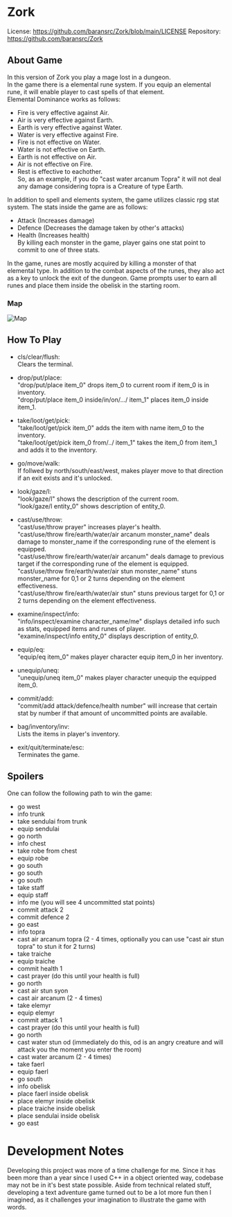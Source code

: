 # Zork
License: https://github.com/baransrc/Zork/blob/main/LICENSE
Repository: https://github.com/baransrc/Zork

## About Game
In this version of Zork you play a mage lost in a dungeon.<br />
In the game there is a elemental rune system. If you equip an elemental rune, it will enable player to cast spells of that element.<br />
Elemental Dominance works as follows:<br />
-  Fire is very effective against Air.<br/>
-  Air is very effective against Earth.<br/>
-  Earth is very effective against Water.<br/>
-  Water is very effective against Fire.<br/>
-  Fire is not effective on Water.<br />
-  Water is not effective on Earth.<br />
-  Earth is not effective on Air.<br />
-  Air is not effective on Fire.<br />
-  Rest is effective to eachother.<br />
So, as an example, if you do "cast water arcanum Topra" it will not deal any damage considering topra is a Creature of type Earth.<br />

In addition to spell and elements system, the game utilizes classic rpg stat system. The stats inside the game are as follows: <br />
- Attack (Increases damage)<br />
- Defence (Decreases the damage taken by other's attacks)<br />
- Health (Increases health)<br />
By killing each monster in the game, player gains one stat point to commit to one of three stats.<br />

In the game, runes are mostly acquired by killing a monster of that elemental type. In addition to the combat aspects of the runes, they also act as a key to unlock the exit of the dungeon. Game prompts user to earn all runes and place them inside the obelisk in the starting room.<br />
### Map
![Map](https://user-images.githubusercontent.com/42971567/115863520-3cce1b00-a43e-11eb-8979-3cf024245d73.png)


## How To Play
- cls/clear/flush:<br />
Clears the terminal.<br />

- drop/put/place:<br />
"drop/put/place item_0" drops item_0 to current room if item_0 is in inventory.<br />
"drop/put/place item_0 inside/in/on/.../ item_1" places item_0 inside item_1.<br />

- take/loot/get/pick:<br />
"take/loot/get/pick item_0" adds the item with name item_0 to the inventory.<br />
"take/loot/get/pick item_0 from/../ item_1" takes the item_0 from item_1 and adds it to the inventory.<br />

- go/move/walk:<br />
If follwed by north/south/east/west, makes player move to that direction if an exit exists and it's unlocked.<br />

- look/gaze/l:<br />
"look/gaze/l" shows the description of the current room.<br />
"look/gaze/l entity_0" shows description of entity_0.<br />

- cast/use/throw:<br />
"cast/use/throw prayer" increases player's health.<br />
"cast/use/throw fire/earth/water/air arcanum monster_name" deals damage to monster_name if the corresponding rune of the element is equipped. <br />
"cast/use/throw fire/earth/water/air arcanum" deals damage to previous target if the corresponding rune of the element is equipped. <br />
"cast/use/throw fire/earth/water/air stun monster_name" stuns monster_name for 0,1 or 2 turns depending on the element effectiveness. <br />
"cast/use/throw fire/earth/water/air stun" stuns previous target for 0,1 or 2 turns depending on the element effectiveness. <br />

- examine/inspect/info:<br />
"info/inspect/examine character_name/me" displays detailed info such as stats, equipped items and runes of player.<br />
"examine/inspect/info entity_0" displays description of entity_0.<br />

- equip/eq:<br />
"equip/eq item_0" makes player character equip item_0 in her inventory.<br />

- unequip/uneq:<br />
"unequip/uneq item_0" makes player character unequip the equipped item_0.<br />

- commit/add:<br />
"commit/add attack/defence/health number" will increase that certain stat by number if that amount of uncommitted points are available.<br />

- bag/inventory/inv:<br />
Lists the items in player's inventory.<br />

- exit/quit/terminate/esc:<br />
Terminates the game.<br />

## Spoilers
One can follow the following path to win the game:<br />
- go west
- info trunk
- take sendulai from trunk
- equip sendulai
- go north
- info chest
- take robe from chest
- equip robe
- go south
- go south
- go south
- take staff
- equip staff
- info me (you will see 4 uncommitted stat points)
- commit attack 2
- commit defence 2
- go east
- info topra
- cast air arcanum topra (2 - 4 times, optionally you can use "cast air stun topra" to stun it for 2 turns)
- take traiche
- equip traiche
- commit health 1
- cast prayer (do this until your health is full)
- go north
- cast air stun syon
- cast air arcanum (2 - 4 times)
- take elemyr
- equip elemyr
- commit attack 1
- cast prayer (do this until your health is full)
- go north
- cast water stun od (immediately do this, od is an angry creature and will attack you the moment you enter the room)
- cast water arcanum (2 - 4 times)
- take faerl
- equip faerl
- go south
- info obelisk
- place faerl inside obelisk
- place elemyr inside obelisk
- place traiche inside obelisk
- place sendulai inside obelisk
- go east

# Development Notes
Developing this project was more of a time challenge for me. Since it has been more than a year since I used C++ in a object oriented way, codebase may not be in it's best state possible. Aside from technical related stuff, developing a text adventure game turned out to be a lot more fun then I imagined, as it challenges your imagination to illustrate the game with words.
